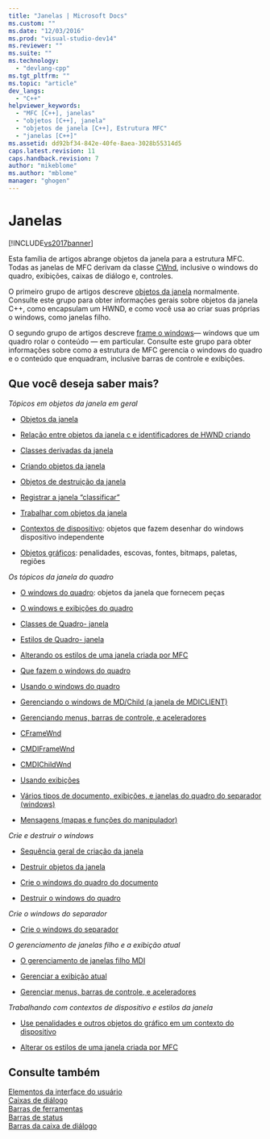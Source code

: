 ```yaml
---
title: "Janelas | Microsoft Docs"
ms.custom: ""
ms.date: "12/03/2016"
ms.prod: "visual-studio-dev14"
ms.reviewer: ""
ms.suite: ""
ms.technology: 
  - "devlang-cpp"
ms.tgt_pltfrm: ""
ms.topic: "article"
dev_langs: 
  - "C++"
helpviewer_keywords: 
  - "MFC [C++], janelas"
  - "objetos [C++], janela"
  - "objetos de janela [C++], Estrutura MFC"
  - "janelas [C++]"
ms.assetid: dd92bf34-842e-40fe-8aea-3028b55314d5
caps.latest.revision: 11
caps.handback.revision: 7
author: "mikeblome"
ms.author: "mblome"
manager: "ghogen"
---
```

# Janelas
[!INCLUDE[vs2017banner](../assembler/inline/includes/vs2017banner.md)]

Esta família de artigos abrange objetos da janela para a estrutura MFC.  Todas as janelas de MFC derivam da classe [CWnd](../Topic/CWnd%20Class.md), inclusive o windows do quadro, exibições, caixas de diálogo e, controles.  
  
 O primeiro grupo de artigos descreve [objetos da janela](../mfc/window-objects.md) normalmente.  Consulte este grupo para obter informações gerais sobre objetos da janela C\+\+, como encapsulam um HWND, e como você usa ao criar suas próprias o windows, como janelas filho.  
  
 O segundo grupo de artigos descreve [frame o windows](../mfc/frame-windows.md)— windows que um quadro rolar o conteúdo — em particular.  Consulte este grupo para obter informações sobre como a estrutura de MFC gerencia o windows do quadro e o conteúdo que enquadram, inclusive barras de controle e exibições.  
  
## Que você deseja saber mais?  
 *Tópicos em objetos da janela em geral*  
  
-   [Objetos da janela](../mfc/window-objects.md)  
  
-   [Relação entre objetos da janela c e identificadores de HWND criando](../Topic/Relationship%20Between%20a%20C++%20Window%20Object%20and%20an%20HWND.md)  
  
-   [Classes derivadas da janela](../Topic/Derived%20Window%20Classes.md)  
  
-   [Criando objetos da janela](../Topic/Creating%20Windows.md)  
  
-   [Objetos de destruição da janela](../mfc/destroying-window-objects.md)  
  
-   [Registrar a janela “classificar”](../mfc/registering-window-classes.md)  
  
-   [Trabalhar com objetos da janela](../Topic/Working%20with%20Window%20Objects.md)  
  
-   [Contextos de dispositivo](../Topic/Device%20Contexts.md): objetos que fazem desenhar do windows dispositivo independente  
  
-   [Objetos gráficos](../mfc/graphic-objects.md): penalidades, escovas, fontes, bitmaps, paletas, regiões  
  
 *Os tópicos da janela do quadro*  
  
-   [O windows do quadro](../mfc/frame-windows.md): objetos da janela que fornecem peças  
  
-   [O windows e exibições do quadro](../mfc/frame-windows.md)  
  
-   [Classes de Quadro\- janela](../mfc/frame-window-classes.md)  
  
-   [Estilos de Quadro\- janela](../Topic/Frame-Window%20Styles%20\(C++\).md)  
  
-   [Alterando os estilos de uma janela criada por MFC](../Topic/Changing%20the%20Styles%20of%20a%20Window%20Created%20by%20MFC.md)  
  
-   [Que fazem o windows do quadro](../mfc/what-frame-windows-do.md)  
  
-   [Usando o windows do quadro](../Topic/Using%20Frame%20Windows.md)  
  
-   [Gerenciando o windows de MD\/Child \(a janela de MDICLIENT\)](../mfc/managing-mdi-child-windows.md)  
  
-   [Gerenciando menus, barras de controle, e aceleradores](../mfc/managing-menus-control-bars-and-accelerators.md)  
  
-   [CFrameWnd](../mfc/reference/cframewnd-class.md)  
  
-   [CMDIFrameWnd](../mfc/reference/cmdiframewnd-class.md)  
  
-   [CMDIChildWnd](../mfc/reference/cmdichildwnd-class.md)  
  
-   [Usando exibições](../mfc/using-views.md)  
  
-   [Vários tipos de documento, exibições, e janelas do quadro do separador \(windows\)](../mfc/multiple-document-types-views-and-frame-windows.md)  
  
-   [Mensagens \(mapas e funções do manipulador\)](../mfc/messages.md)  
  
 *Crie e destruir o windows*  
  
-   [Sequência geral de criação da janela](../mfc/general-window-creation-sequence.md)  
  
-   [Destruir objetos da janela](../mfc/destroying-window-objects.md)  
  
-   [Crie o windows do quadro do documento](../Topic/Creating%20Document%20Frame%20Windows.md)  
  
-   [Destruir o windows do quadro](../mfc/destroying-frame-windows.md)  
  
 *Crie o windows do separador*  
  
-   [Crie o windows do separador](../mfc/multiple-document-types-views-and-frame-windows.md)  
  
 *O gerenciamento de janelas filho e a exibição atual*  
  
-   [O gerenciamento de janelas filho MDI](../mfc/managing-mdi-child-windows.md)  
  
-   [Gerenciar a exibição atual](../mfc/managing-the-current-view.md)  
  
-   [Gerenciar menus, barras de controle, e aceleradores](../mfc/managing-menus-control-bars-and-accelerators.md)  
  
 *Trabalhando com contextos de dispositivo e estilos da janela*  
  
-   [Use penalidades e outros objetos do gráfico em um contexto do dispositivo](../mfc/graphic-objects.md)  
  
-   [Alterar os estilos de uma janela criada por MFC](../Topic/Changing%20the%20Styles%20of%20a%20Window%20Created%20by%20MFC.md)  
  
## Consulte também  
 [Elementos da interface do usuário](../mfc/user-interface-elements-mfc.md)   
 [Caixas de diálogo](../mfc/dialog-boxes.md)   
 [Barras de ferramentas](../mfc/toolbars.md)   
 [Barras de status](../mfc/status-bars.md)   
 [Barras da caixa de diálogo](../mfc/dialog-bars.md)